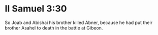 # II Samuel 3:30

So Joab and Abishai his brother killed Abner, because he had put their brother Asahel to death in the battle at Gibeon.
